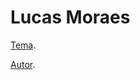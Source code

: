# Lucas Moraes

[Tema](https://github.com/willianjusten/will-jekyll-template/).

[Autor](https://github.com/willianjusten/).
